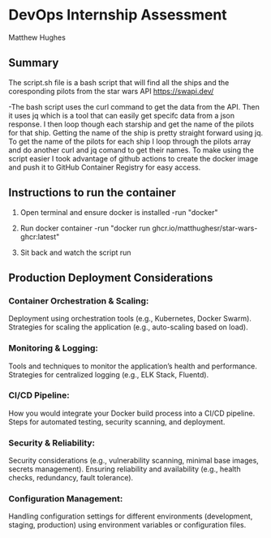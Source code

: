 # DevOps Internship Assessment
Matthew Hughes

## Summary
The script.sh file is a bash script that will find all the ships and the coresponding pilots from the star wars API https://swapi.dev/

-The bash script uses the curl command to get the data from the API. Then it uses jq which is a tool that can easily get specifc data from a json response. I then loop though each starship and get the name of the pilots for that ship. Getting the name of the ship is pretty straight forward using jq. To get the name of the pilots for each ship I loop through the pilots array and do another curl and jq comand to get their names. To make using the script easier I took advantage of github actions to create the docker image and push it to GitHub Container Registry for easy access. 

## Instructions to run the container
1. Open terminal and ensure docker is installed
  -run "docker"
2. Run docker container
  -run "docker run ghcr.io/matthughesr/star-wars-ghcr:latest"

3. Sit back and watch the script run


## Production Deployment Considerations

### Container Orchestration & Scaling:
Deployment using orchestration tools (e.g., Kubernetes, Docker Swarm).
Strategies for scaling the application (e.g., auto-scaling based on load).

### Monitoring & Logging:

Tools and techniques to monitor the application’s health and performance.
Strategies for centralized logging (e.g., ELK Stack, Fluentd).

### CI/CD Pipeline:

How you would integrate your Docker build process into a CI/CD pipeline.
Steps for automated testing, security scanning, and deployment.

### Security & Reliability:

Security considerations (e.g., vulnerability scanning, minimal base images, secrets management).
Ensuring reliability and availability (e.g., health checks, redundancy, fault tolerance).

### Configuration Management:

Handling configuration settings for different environments (development, staging, production) using environment variables or configuration files.
